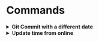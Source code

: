 # Commands



<details>

<summary><strong>Git Commit with a different date</strong></summary>

```sh
git commit -m "Nothing" --date="2020-09-18 19:00:05"
```

</details>

<details>

<summary>U<strong>pdate time from online</strong></summary>

```sh
sudo service ntp stop 
sudo ntpdate -s time.nist.gov 
sudo service ntp start
```

</details>



